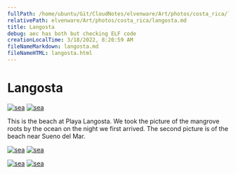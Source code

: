 ```yaml
---
fullPath: /home/ubuntu/Git/CloudNotes/elvenware/Art/photos/costa_rica/langosta.md
relativePath: elvenware/Art/photos/costa_rica/langosta.md
title: Langosta
debug: aec has both but checking ELF code
creationLocalTime: 3/18/2022, 8:20:59 AM
fileNameMarkdown: langosta.md
fileNameHTML: langosta.html
---
```


<!-- toc -->
<!-- tocstop -->

Langosta
========

<div class="section">

[![sea](https://s3.amazonaws.com/s3bucket01.elvenware.com/elf-photos/CostaRica/images/langosta/IMG_0891s.png)](https://s3.amazonaws.com/s3bucket01.elvenware.com/elf-photos/CostaRica/images/langosta/IMG_0891m.png)
[![sea](https://s3.amazonaws.com/s3bucket01.elvenware.com/elf-photos/CostaRica/images/langosta/IMG_0907s.png)](https://s3.amazonaws.com/s3bucket01.elvenware.com/elf-photos/CostaRica/images/langosta/IMG_0907m.png)

This is the beach at Playa Langosta. We took the picture of the mangrove
roots by the ocean on the night we first arrived. The second picture is
of the beach near Sueno del Mar.

</div>

<div class="section">

[![sea](https://s3.amazonaws.com/s3bucket01.elvenware.com/elf-photos/CostaRica/images/langosta/IMG_0893s.png)](https://s3.amazonaws.com/s3bucket01.elvenware.com/elf-photos/CostaRica/images/langosta/IMG_0893m.png)
[![sea](https://s3.amazonaws.com/s3bucket01.elvenware.com/elf-photos/CostaRica/images/langosta/IMG_0900s.png)](https://s3.amazonaws.com/s3bucket01.elvenware.com/elf-photos/CostaRica/images/langosta/IMG_0900m.png)

</div>

<div class="section">

[![sea](https://s3.amazonaws.com/s3bucket01.elvenware.com/elf-photos/CostaRica/images/langosta/IMG_0929s.png)](https://s3.amazonaws.com/s3bucket01.elvenware.com/elf-photos/CostaRica/images/langosta/IMG_0929m.png)
[![sea](https://s3.amazonaws.com/s3bucket01.elvenware.com/elf-photos/CostaRica/images/langosta/IMG_0930s.png)](https://s3.amazonaws.com/s3bucket01.elvenware.com/elf-photos/CostaRica/images/langosta/IMG_0930m.png)

</div>

